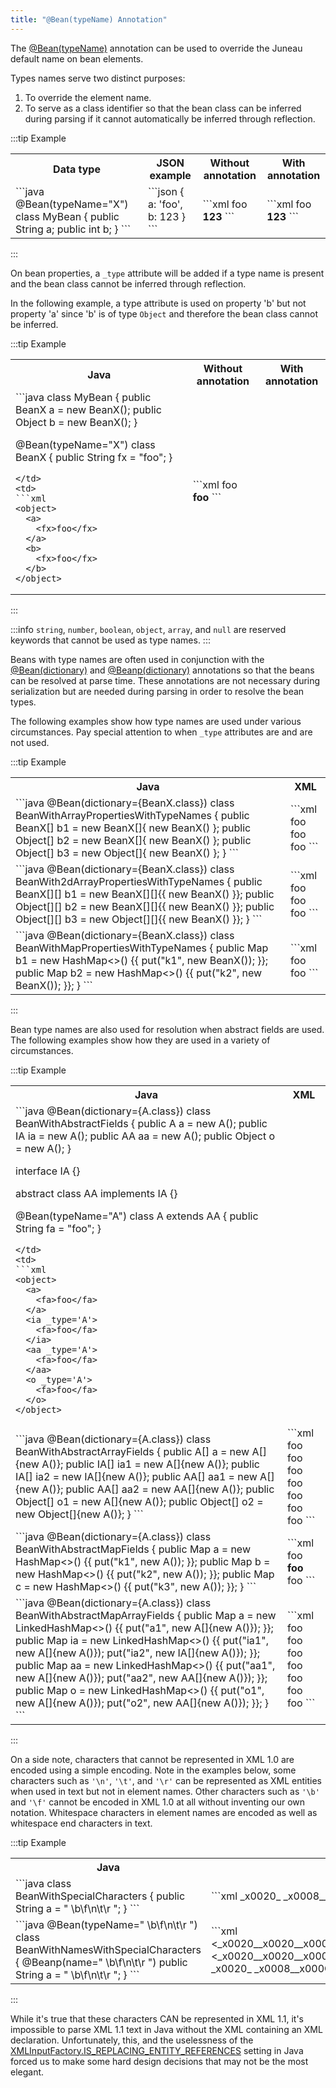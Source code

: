 ```yaml
---
title: "@Bean(typeName) Annotation"
---
```


The [@Bean(typeName)](API_DOCS/org/apache/juneau/annotation/Bean.html#typeName()) annotation can be used to override the Juneau default name on bean elements.

Types names serve two distinct purposes:

1. To override the element name.
2. To serve as a class identifier so that the bean class can be inferred during parsing if it cannot automatically be inferred through reflection.

:::tip Example
<table class="code-table">
<tr>
<th>Data type</th>
<th>JSON example</th>
<th>Without annotation</th>
<th>With annotation</th>
</tr>
<tr>
<td>
```java
@Bean(typeName="X")
class MyBean {
  public String a;
  public int b;
}
```
</td>
<td>
```json
{
  a: 'foo',
  b: 123
}
```
</td>
<td>
```xml
<object>
  <a>foo</a>
  <b>123</b>
</object>
```
</td>
<td>
```xml
<X>
  <a>foo</a>
  <b>123</b>
</X>
```
</td>
</tr>
</table>
:::

On bean properties, a `_type` attribute will be added if a type name is present and the bean class cannot be inferred through reflection.

In the following example, a type attribute is used on property 'b' but not property 'a' since 'b' is of type `Object` and therefore the bean class cannot be inferred.

:::tip Example
<table class="code-table">
<tr>
<th>Java</th>
<th>Without annotation</th>
<th>With annotation</th>
</tr>
<tr>
<td>
```java
class MyBean {
  public BeanX a = new BeanX();
  public Object b = new BeanX();
}

@Bean(typeName="X")
class BeanX {
  public String fx = "foo";
}
```
</td>
<td>
```xml
<object>
  <a>
    <fx>foo</fx>
  </a>
  <b>
    <fx>foo</fx>
  </b>
</object>
```
</td>
<td>
```xml
<object>
  <a>
    <fx>foo</fx>
  </a>
  <b _type='X'>
    <fx>foo</fx>
  </b>
</object>
```
</td>
</tr>
</table>
:::

:::info
`string`, `number`, `boolean`, `object`, `array`, and `null` are reserved keywords that cannot be used as type names.
:::

Beans with type names are often used in conjunction with the [@Bean(dictionary)](API_DOCS/org/apache/juneau/annotation/Bean.html#dictionary()) and [@Beanp(dictionary)](API_DOCS/org/apache/juneau/annotation/Beanp.html#dictionary()) annotations so that the beans can be resolved at parse time.
These annotations are not necessary during serialization but are needed during parsing in order to resolve the bean types.

The following examples show how type names are used under various circumstances.
Pay special attention to when `_type` attributes are and are not used.

:::tip Example
<table class="code-table">
<tr>
<th>Java</th>
<th>XML</th>
</tr>
<tr>
<td>
```java
@Bean(dictionary={BeanX.class})
class BeanWithArrayPropertiesWithTypeNames {
  public BeanX[] b1 = new BeanX[]{ 
    new BeanX() 
  };
  public Object[] b2 = new BeanX[]{ 
    new BeanX() 
  };
  public Object[] b3 = new Object[]{ 
    new BeanX() 
  };
}
```
</td>
<td>
```xml
<object>
  <b1>
    <X>
      <fx>foo</fx>
    </X>
  </b1>
  <b2>
    <X>
      <fx>foo</fx>
    </X>
  </b2>
  <b3>
    <X>
      <fx>foo</fx>
    </X>
  </b3>
</object>
```
</td>
</tr>
<tr>
<td>
```java
@Bean(dictionary={BeanX.class})
class BeanWith2dArrayPropertiesWithTypeNames {
  public BeanX[][] b1 = new BeanX[][]{{
    new BeanX()
  }};
  public Object[][] b2 = new BeanX[][]{{
    new BeanX()
  }};
  public Object[][] b3 = new Object[][]{{
    new BeanX()
  }};
}
```
</td>
<td>
```xml
<object>
  <b1>
    <array>
      <X>
        <fx>foo</fx>
      </X>
    </array>
  </b1>
  <b2>
    <array>
      <X>
        <fx>foo</fx>
      </X>
    </array>
  </b2>
  <b3>
    <array>
      <X>
        <fx>foo</fx>
      </X>
    </array>
  </b3>
</object>
```
</td>
</tr>
<tr>
<td>
```java
@Bean(dictionary={BeanX.class})
class BeanWithMapPropertiesWithTypeNames {
  public Map<String,BeanX> b1 = new HashMap<>() {{ 
    put("k1", new BeanX()); 
  }};
  public Map<String,Object> b2 = new HashMap<>() {{
    put("k2", new BeanX());
  }};
}
```
</td>
<td>
```xml
<object>
  <b1>
    <k1>
      <fx>foo</fx>
    </k1>
  </b1>
  <b2>
    <k2 _type='X'>
      <fx>foo</fx>
    </k2>
  </b2>
</object>
```
</td>
</tr>
</table>
:::

Bean type names are also used for resolution when abstract fields are used.
The following examples show how they are used in a variety of circumstances.

:::tip Example
<table class="code-table">
<tr>
<th>Java</th>
<th>XML</th>
</tr>
<tr>
<td>
```java
@Bean(dictionary={A.class})
class BeanWithAbstractFields {
  public A a = new A();
  public IA ia = new A();
  public AA aa = new A();
  public Object o = new A();
}

interface IA {}

abstract class AA implements IA {}

@Bean(typeName="A")
class A extends AA {
  public String fa = "foo";
}
```
</td>
<td>
```xml
<object>
  <a>
    <fa>foo</fa>
  </a>
  <ia _type='A'>
    <fa>foo</fa>
  </ia>
  <aa _type='A'>
    <fa>foo</fa>
  </aa>
  <o _type='A'>
    <fa>foo</fa>
  </o>
</object>
```
</td>
</tr>
<tr>
<td>
```java
@Bean(dictionary={A.class})
class BeanWithAbstractArrayFields {
  public A[] a = new A[]{new A()};
  public IA[] ia1 = new A[]{new A()};
  public IA[] ia2 = new IA[]{new A()};
  public AA[] aa1 = new A[]{new A()};
  public AA[] aa2 = new AA[]{new A()};
  public Object[] o1 = new A[]{new A()};
  public Object[] o2 = new Object[]{new A()};
}
```
</td>
<td>
```xml
<object>
  <a>
    <A>
      <fa>foo</fa>
    </A>
  </a>
  <ia1>
    <A>
      <fa>foo</fa>
    </A>
  </ia1>
  <ia2>
    <A>
      <fa>foo</fa>
    </A>
  </ia2>
  <aa1>
    <A>
      <fa>foo</fa>
    </A>
  </aa1>
  <aa2>
    <A>
      <fa>foo</fa>
    </A>
  </aa2>
  <o1>
    <A>
      <fa>foo</fa>
    </A>
  </o1>
  <o2>
    <A>
      <fa>foo</fa>
    </A>
  </o2>
</object>
```
</td>
</tr>
<tr>
<td>
```java
@Bean(dictionary={A.class})
class BeanWithAbstractMapFields {
  public Map<String,A> a = new HashMap<>() {{
    put("k1", new A());
  }};
  public Map<String,AA> b = new HashMap<>() {{
    put("k2", new A());
  }};
  public Map<String,Object> c = new HashMap<>() {{
    put("k3", new A());
  }};
}
```
</td>
<td>
```xml
<object>
  <a>
    <k1>
      <fa>foo</fa>
    </k1>
  </a>
  <b>
    <k2 _type='A'>
      <fa>foo</fa>
    </k2>
  </b>
  <c>
    <k3 _type='A'>
      <fa>foo</fa>
    </k3>
  </c>
</object>
```
</td>
</tr>
<tr>
<td>
```java
@Bean(dictionary={A.class})
class BeanWithAbstractMapArrayFields {
  public Map<String,A[]> a = new LinkedHashMap<>() {{
    put("a1", new A[]{new A()});
  }};
  public Map<String,IA[]> ia = new LinkedHashMap<>() {{
    put("ia1", new A[]{new A()});
    put("ia2", new IA[]{new A()});
  }};
  public Map<String,AA[]> aa = new LinkedHashMap<>() {{
    put("aa1", new A[]{new A()});
    put("aa2", new AA[]{new A()});
  }};
  public Map<String,Object[]> o = new LinkedHashMap<>() {{
    put("o1", new A[]{new A()});
    put("o2", new AA[]{new A()});
  }};
}
```
</td>
<td>
```xml
<object>
  <a>
    <a1>
      <A>
        <fa>foo</fa>
      </A>
    </a1>
  </a>
  <ia>
    <ia1>
      <A>
        <fa>foo</fa>
      </A>
    </ia1>
    <ia2>
      <A>
        <fa>foo</fa>
      </A>
    </ia2>
  </ia>
  <aa>
    <aa1>
      <A>
        <fa>foo</fa>
      </A>
    </aa1>
    <aa2>
      <A>
        <fa>foo</fa>
      </A>
    </aa2>
  </aa>
  <o>
    <o1>
      <A>
        <fa>foo</fa>
      </A>
    </o1>
    <o2>
      <A>
        <fa>foo</fa>
      </A>
    </o2>
  </o>
</object>
```
</td>
</tr>
</table>
:::

On a side note, characters that cannot be represented in XML 1.0 are encoded using a simple encoding.
Note in the examples below, some characters such as `'\n'`, `'\t'`, and `'\r'` can be represented as XML entities when used in text but not in element names.
Other characters such as `'\b'` and `'\f'` cannot be encoded in XML 1.0 at all without inventing our own notation.
Whitespace characters in element names are encoded as well as whitespace end characters in text.

:::tip Example
<table class="code-table">
<tr>
<th>Java</th>
<th>XML</th>
</tr>
<tr>
<td>
```java
class BeanWithSpecialCharacters {
  public String a = "  \b\f\n\t\r  ";
}
```
</td>
<td>
```xml
<object>
  <a>_x0020_ _x0008__x000C_&#x000a;&#x0009;&#x000d; _x0020_</a>
</object>
```
</td>
</tr>
<tr>
<td>
```java
@Bean(typeName="  \b\f\n\t\r  ")
class BeanWithNamesWithSpecialCharacters {
  @Beanp(name="  \b\f\n\t\r  ")
  public String a = "  \b\f\n\t\r  ";
}
```
</td>
<td>
```xml
<_x0020__x0020__x0008__x000C__x000A__x0009__x000D__x0020__x0020_>
  <_x0020__x0020__x0008__x000C__x000A__x0009__x000D__x0020__x0020_>
    _x0020_ _x0008__x000C_&#x000a;&#x0009;&#x000d; _x0020_
  </_x0020__x0020__x0008__x000C__x000A__x0009__x000D__x0020__x0020_>
</_x0020__x0020__x0008__x000C__x000A__x0009__x000D__x0020__x0020_>
```
</td>
</tr>
</table>
:::

While it's true that these characters CAN be represented in XML 1.1, it's impossible to parse XML 1.1 text in Java without the XML containing an XML declaration.
Unfortunately, this, and the uselessness of the [XMLInputFactory.IS_REPLACING_ENTITY_REFERENCES](API_DOCS/javax/xml/stream/XMLInputFactory.html#IS_REPLACING_ENTITY_REFERENCES) setting in Java forced us to make some hard design decisions that may not be the most elegant.